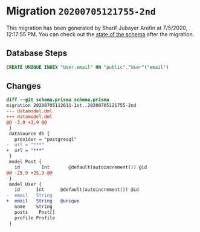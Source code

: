 # Migration `20200705121755-2nd`

This migration has been generated by Sharif Jubayer Arefin at 7/5/2020, 12:17:55 PM.
You can check out the [state of the schema](./schema.prisma) after the migration.

## Database Steps

```sql
CREATE UNIQUE INDEX "User.email" ON "public"."User"("email")
```

## Changes

```diff
diff --git schema.prisma schema.prisma
migration 20200705112611-1st..20200705121755-2nd
--- datamodel.dml
+++ datamodel.dml
@@ -3,9 +3,9 @@
 }
 datasource db {
   provider = "postgresql"
-  url = "***"
+  url = "***"
 }
 model Post {
   id        Int       @default(autoincrement()) @id
@@ -25,9 +25,9 @@
 }
 model User {
   id      Int      @default(autoincrement()) @id
-  email   String
+  email   String   @unique
   name    String
   posts    Post[]
   profile Profile
 }
```


